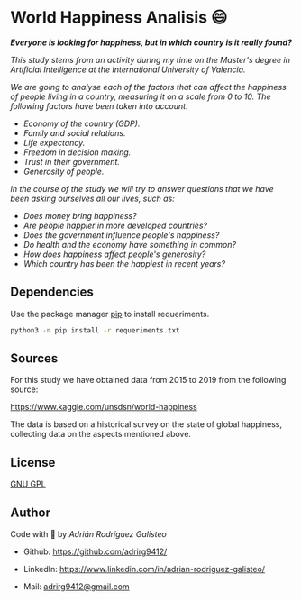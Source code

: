 # World Happiness Analisis :smile:

_**Everyone is looking for happiness, but in which country is it really found?**_

_This study stems from an activity during my time on the Master's degree in Artificial Intelligence at the International University of Valencia._

_We are going to analyse each of the factors that can affect the happiness of people living in a country, measuring it on a scale from 0 to 10.
The following factors have been taken into account:_

- _Economy of the country (GDP)._
- _Family and social relations._
- _Life expectancy._
- _Freedom in decision making._
- _Trust in their government._
- _Generosity of people._

_In the course of the study we will try to answer questions that we have been asking ourselves all our lives, such as:_

- _Does money bring happiness?_
- _Are people happier in more developed countries?_
- _Does the government influence people's happiness?_
- _Do health and the economy have something in common?_
- _How does happiness affect people's generosity?_
- _Which country has been the happiest in recent years?_


## Dependencies

Use the package manager [pip](https://pip.pypa.io/en/stable/) to install requeriments.

```bash
python3 -m pip install -r requeriments.txt
```


## Sources

For this study we have obtained data from 2015 to 2019 from the following source:

https://www.kaggle.com/unsdsn/world-happiness

The data is based on a historical survey on the state of global happiness, collecting data on the aspects mentioned above.

## License

[GNU GPL](https://choosealicense.com/licenses/gpl-3.0/)

## Author

Code with :yellow_heart: by _Adrián Rodríguez Galisteo_

- Github: https://github.com/adrirg9412/ 

- LinkedIn: https://www.linkedin.com/in/adrian-rodriguez-galisteo/

- Mail: adrirg9412@gmail.com
